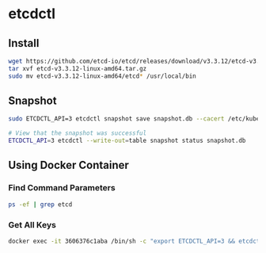 # etcdctl

## Install

```bash
wget https://github.com/etcd-io/etcd/releases/download/v3.3.12/etcd-v3.3.12-linux-amd64.tar.gz
tar xvf etcd-v3.3.12-linux-amd64.tar.gz
sudo mv etcd-v3.3.12-linux-amd64/etcd* /usr/local/bin
```

## Snapshot

```bash
sudo ETCDCTL_API=3 etcdctl snapshot save snapshot.db --cacert /etc/kubernetes/pki/etcd/server.crt --cert /etc/kubernetes/pki/etcd/ca.crt --key /etc/kubernetes/pki/etcd/ca.key

# View that the snapshot was successful
ETCDCTL_API=3 etcdctl --write-out=table snapshot status snapshot.db
```

## Using Docker Container

### Find Command Parameters

```bash
ps -ef | grep etcd
```

### Get All Keys

```bash
docker exec -it 3606376c1aba /bin/sh -c "export ETCDCTL_API=3 && etcdctl --endpoints=https://127.0.0.1:2379 --cert=/etc/kubernetes/pki/etcd/server.crt --key=/etc/kubernetes/pki/etcd/server.key --cacert=/etc/kubernetes/pki/etcd/ca.crt get / --prefix --keys-only"
```
